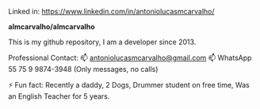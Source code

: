 Linked in: 
https://www.linkedin.com/in/antoniolucasmcarvalho/

**almcarvalho/almcarvalho** 

This is my github repository, I am a developer since 2013.

Professional Contact:
📫 antoniolucasmcarvalho@gmail.com
📫 WhatsApp 55 75 9 9874-3948 (Only messages, no calls)

⚡ Fun fact: Recently a daddy, 2 Dogs, Drummer student on free time, Was an English Teacher for 5 years.

